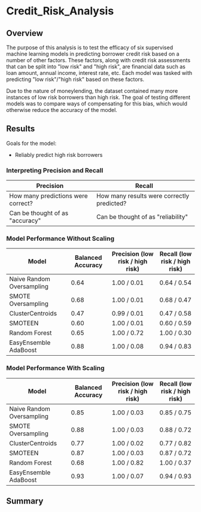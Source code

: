 # Credit_Risk_Analysis
 
## Overview

The purpose of this analysis is to test the efficacy of six supervised machine learning models in predicting borrower credit risk based on a number of other factors. These factors, along with credit risk assessments that can be split into "low risk" and "high risk", are financial data such as loan amount, annual income, interest rate, etc. Each model was tasked with predicting "low risk"/"high risk" based on these factors.

Due to the nature of moneylending, the dataset contained many more instances of low risk borrowers than high risk. The goal of testing different models was to compare ways of compensating for this bias, which would otherwise reduce the accuracy of the model.

## Results

Goals for the model:
- Reliably predict high risk borrowers

### Interpreting Precision and Recall

| Precision | Recall |
| --------- | ------ |
| How many predictions were correct? | How many results were correctly predicted? |
| Can be thought of as "accuracy" | Can be thought of as "reliability" |

### Model Performance Without Scaling

| Model   | Balanced Accuracy | Precision (low risk / high risk) | Recall (low risk / high risk) |
| ------- | ----------------- | -------------------------------- | ----------------------------- |
| Naive Random Oversampling | 0.64 | 1.00 / 0.01 | 0.64 / 0.54 |
| SMOTE Oversampling | 0.68 | 1.00 / 0.01 | 0.68 / 0.47 |
| ClusterCentroids | 0.47 | 0.99 / 0.01 | 0.47 / 0.58 |
| SMOTEEN | 0.60 | 1.00 / 0.01 | 0.60 / 0.59 |
| Random Forest | 0.65 | 1.00 / 0.72 | 1.00 / 0.30 |
| EasyEnsemble AdaBoost | 0.88 | 1.00 / 0.08 | 0.94 / 0.83 |

### Model Performance With Scaling

| Model   | Balanced Accuracy | Precision (low risk / high risk) | Recall (low risk / high risk) |
| ------- | ----------------- | -------------------------------- | ----------------------------- |
| Naive Random Oversampling | 0.85 | 1.00 / 0.03 | 0.85 / 0.75 |
| SMOTE Oversampling | 0.88 | 1.00 / 0.03 | 0.88 / 0.72 |
| ClusterCentroids | 0.77 | 1.00 / 0.02 | 0.77 / 0.82 |
| SMOTEEN | 0.87 | 1.00 / 0.03 | 0.87 / 0.72 |
| Random Forest | 0.68 | 1.00 / 0.82 | 1.00 / 0.37 |
| EasyEnsemble AdaBoost | 0.93 | 1.00 / 0.07 | 0.94 / 0.93 |

## Summary